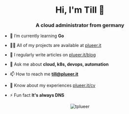 <h1 align="center">Hi, I'm Till 👋</h1>
<h3 align="center">A cloud administrator from germany</h3>

- 🌱 I’m currently learning **Go**

- 👨‍💻 All of my projects are available at [plueer.it](plueer.it)

- 📝 I regularly write articles on [plueer.it/blog](plueer.it/blog)

- 💬 Ask me about **cloud, k8s, devops, automation**

- 📫 How to reach me **till@plueer.it**

- 📄 Know about my experiences [plueer.it/cv](plueer.it/cv)

- ⚡ Fun fact **It's always DNS**

<p align="center"> <img src="https://komarev.com/ghpvc/?username=tplueer&label=Profile%20views&color=0e75b6&style=flat" alt="tplueer" /> </p>
